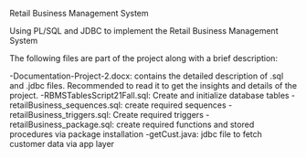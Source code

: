 Retail Business Management System

Using PL/SQL and JDBC to implement the Retail Business Management System

The following files are part of the project along with a brief description:

-Documentation-Project-2.docx: contains the detailed description of .sql and .jdbc files. Recommended to read it to get the insights and details of the project.
-RBMSTablesScript21Fall.sql: Create and initialize database tables
-retailBusiness_sequences.sql: create required sequences
-retailBusiness_triggers.sql: Create required triggers
-retailBusiness_package.sql: create required functions and stored procedures via package installation
-getCust.java: jdbc file to fetch customer data via app layer
